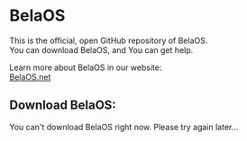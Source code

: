 # BelaOS  

This is the official, open GitHub repository of BelaOS.  
You can download BelaOS, and You can get help.  
  
Learn more about BelaOS in our website:  
[BelaOS.net](https://bit.ly/belainfo)

## Download BelaOS:
You can't download BelaOS right now. Please try again later...
